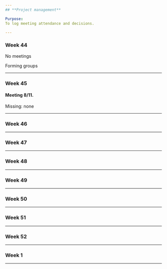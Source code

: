 ```yaml
---
## **Project management**

Purpose:
To log meeting attendance and decisions.

---
```



### **Week 44**
No meetings

Forming groups


---
### **Week 45**
#### Meeting 8/11.

Missing: none



---
### **Week 46**




---
### **Week 47**




---
### **Week 48**




---
### **Week 49**




---
### **Week 50**




---
### **Week 51**




---
### **Week 52**




---
### **Week 1**



---
